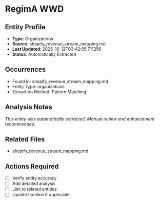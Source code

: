 # RegimA WWD

## Entity Profile
- **Type**: Organizations
- **Source**: shopify_revenue_stream_mapping.md
- **Last Updated**: 2025-10-12T03:42:05.711256
- **Status**: Automatically Extracted

## Occurrences
- Found in: shopify_revenue_stream_mapping.md
- Entity Type: organizations
- Extraction Method: Pattern Matching

## Analysis Notes
*This entity was automatically extracted. Manual review and enhancement recommended.*

## Related Files
- shopify_revenue_stream_mapping.md

## Actions Required
- [ ] Verify entity accuracy
- [ ] Add detailed analysis
- [ ] Link to related entities
- [ ] Update timeline if applicable
